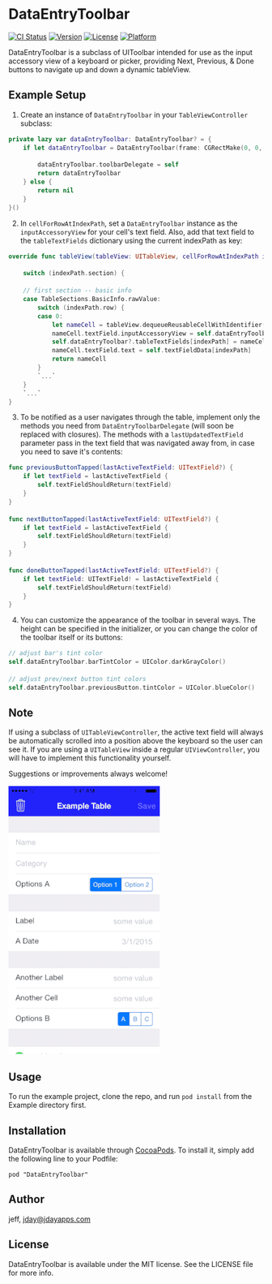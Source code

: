 # DataEntryToolbar

[![CI Status](http://img.shields.io/travis/jeff/DataEntryToolbar.svg?style=flat)](https://travis-ci.org/jeff/DataEntryToolbar)
[![Version](https://img.shields.io/cocoapods/v/DataEntryToolbar.svg?style=flat)](http://cocoadocs.org/docsets/DataEntryToolbar)
[![License](https://img.shields.io/cocoapods/l/DataEntryToolbar.svg?style=flat)](http://cocoadocs.org/docsets/DataEntryToolbar)
[![Platform](https://img.shields.io/cocoapods/p/DataEntryToolbar.svg?style=flat)](http://cocoadocs.org/docsets/DataEntryToolbar)


DataEntryToolbar is a subclass of UIToolbar intended for use as the input accessory view of a keyboard or picker, providing Next, Previous, & Done buttons to navigate up and down a dynamic tableView.

## Example Setup

1. Create an instance of `DataEntryToolbar` in your `TableViewController` subclass:

```swift
private lazy var dataEntryToolbar: DataEntryToolbar? = {
    if let dataEntryToolbar = DataEntryToolbar(frame: CGRectMake(0, 0, UIScreen.mainScreen().bounds.width, 44), table:self.tableView) as DataEntryToolbar? {
            
        dataEntryToolbar.toolbarDelegate = self
        return dataEntryToolbar
    } else {
        return nil
    }
}()
```

2. In `cellForRowAtIndexPath`, set a `DataEntryToolbar` instance as the `inputAccessoryView` for your cell's text field. Also, add that text field to the `tableTextFields` dictionary using the current indexPath as key:

```swift
override func tableView(tableView: UITableView, cellForRowAtIndexPath indexPath: NSIndexPath) -> UITableViewCell {

    switch (indexPath.section) {

    // first section -- basic info
    case TableSections.BasicInfo.rawValue:
        switch (indexPath.row) {
        case 0:
            let nameCell = tableView.dequeueReusableCellWithIdentifier("NameCell", forIndexPath: indexPath) as JDCustomTextFieldCell
            nameCell.textField.inputAccessoryView = self.dataEntryToolbar
            self.dataEntryToolbar?.tableTextFields[indexPath] = nameCell.textField
            nameCell.textField.text = self.textFieldData[indexPath]
            return nameCell
        }
        `...`
    }
    `...`
}
```

3. To be notified as a user navigates through the table, implement only the methods you need from `DataEntryToolbarDelegate` (will soon be replaced with closures). The methods with a `lastUpdatedTextField` parameter pass in the text field that was navigated away from, in case you need to save it's contents:

```swift
func previousButtonTapped(lastActiveTextField: UITextField?) {
    if let textField = lastActiveTextField {
        self.textFieldShouldReturn(textField)
    }
}

func nextButtonTapped(lastActiveTextField: UITextField?) {
    if let textField = lastActiveTextField {
        self.textFieldShouldReturn(textField)
    }
}

func doneButtonTapped(lastActiveTextField: UITextField?) {
    if let textField: UITextField! = lastActiveTextField {
        self.textFieldShouldReturn(textField)
    }
}
```

4. You can customize the appearance of the toolbar in several ways. The height can be specified in the initializer, or you can change the color of the toolbar itself or its buttons:

```swift
// adjust bar's tint color
self.dataEntryToolbar.barTintColor = UIColor.darkGrayColor()

// adjust prev/next button tint colors
self.dataEntryToolbar.previousButton.tintColor = UIColor.blueColor()
```


## Note

If using a subclass of `UITableViewController`, the active text field will always be automatically scrolled into a position above the keyboard so the user can see it. If you are using a `UITableView` inside a regular `UIViewController`, you will have to implement this functionality yourself.


Suggestions or improvements always welcome!

![Alt text](dataEntryToolbar.gif)

## Usage

To run the example project, clone the repo, and run `pod install` from the Example directory first.

## Installation

DataEntryToolbar is available through [CocoaPods](http://cocoapods.org). To install
it, simply add the following line to your Podfile:

    pod "DataEntryToolbar"

## Author

jeff, jday@jdayapps.com

## License

DataEntryToolbar is available under the MIT license. See the LICENSE file for more info.